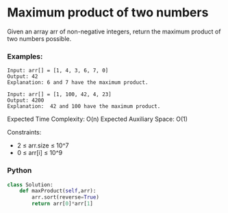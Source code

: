 # Maximum product of two numbers

Given an array arr of non-negative integers, return the maximum product of two numbers possible.

### Examples:
```
Input: arr[] = [1, 4, 3, 6, 7, 0] 
Output: 42
Explanation: 6 and 7 have the maximum product.
```
```
Input: arr[] = [1, 100, 42, 4, 23]
Output: 4200
Explanation:  42 and 100 have the maximum product.
```

Expected Time Complexity: O(n)
Expected Auxiliary Space: O(1)

Constraints:
 - 2 ≤ arr.size ≤ 10^7
 - 0 ≤ arr[i] ≤ 10^9

### Python
```py
class Solution:
	def maxProduct(self,arr):
	    arr.sort(reverse=True)
	    return arr[0]*arr[1]
```
